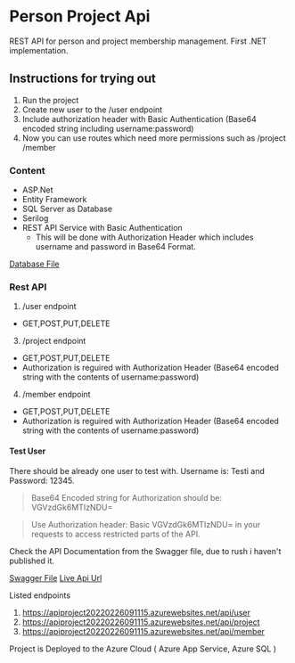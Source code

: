 # Person Project Api
REST API for person and project membership management. First .NET implementation.

## Instructions for trying out
1. Run the project
2. Create new user to the /user endpoint
3. Include authorization header with Basic Authentication (Base64 encoded string including username:password)
4. Now you can use routes which need more permissions such as /project /member

### Content

* ASP.Net
* Entity Framework
* SQL Server as Database
* Serilog
* REST API Service with Basic Authentication
  * This will be done with Authorization Header which includes username and password in Base64 Format.

[Database File](https://github.com/S1nd5/personproject_api/blob/main/SQL_Server_Kanta.sql)

### Rest API
1. /user endpoint
  * GET,POST,PUT,DELETE
3. /project endpoint
  * GET,POST,PUT,DELETE
  * Authorization is reguired with Authorization Header (Base64 encoded string with the contents of username:password)
4. /member endpoint
  * GET,POST,PUT,DELETE 
  * Authorization is reguired with Authorization Header (Base64 encoded string with the contents of username:password)

#### Test User
There should be already one user to test with. Username is: Testi and Password: 12345.

> Base64 Encoded string for Authorization should be: VGVzdGk6MTIzNDU=

> Use Authorization header: Basic VGVzdGk6MTIzNDU= in your requests to access restricted parts of the API.
 
Check the API Documentation from the Swagger file, due to rush i haven't published it.
 
[Swagger File](https://github.com/S1nd5/personproject_api/blob/main/swagger.json)
[Live Api Url](https://apiproject20220226091115.azurewebsites.net/api/user)

Listed endpoints

1. https://apiproject20220226091115.azurewebsites.net/api/user
2. https://apiproject20220226091115.azurewebsites.net/api/project
3. https://apiproject20220226091115.azurewebsites.net/api/member

Project is Deployed to the Azure Cloud ( Azure App Service, Azure SQL )

